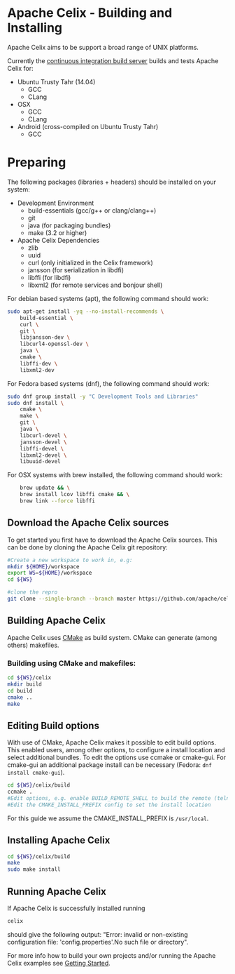 <!--
Licensed to the Apache Software Foundation (ASF) under one or more
contributor license agreements.  See the NOTICE file distributed with
this work for additional information regarding copyright ownership.
The ASF licenses this file to You under the Apache License, Version 2.0
(the "License"); you may not use this file except in compliance with
the License.  You may obtain a copy of the License at
   
    http://www.apache.org/licenses/LICENSE-2.0

Unless required by applicable law or agreed to in writing, software
distributed under the License is distributed on an "AS IS" BASIS,
WITHOUT WARRANTIES OR CONDITIONS OF ANY KIND, either express or implied.
See the License for the specific language governing permissions and
limitations under the License.
-->

# Apache Celix - Building and Installing
Apache Celix aims to be support a broad range of UNIX platforms.
 
Currently the [continuous integration build server](https://travis-ci.org/apache/celix) builds and tests Apache Celix for:

* Ubuntu Trusty Tahr (14.04)
    * GCC 
    * CLang 
* OSX
    * GCC 
    * CLang 
* Android (cross-compiled on Ubuntu Trusty Tahr) 
    * GCC 

# Preparing
The following packages (libraries + headers) should be installed on your system:

* Development Environment
    * build-essentials (gcc/g++ or clang/clang++) 
	* git
    * java (for packaging bundles)
	* make (3.2 or higher)
* Apache Celix Dependencies
    * zlib
    * uuid
	* curl (only initialized in the Celix framework)
	* jansson (for serialization in libdfi)
	* libffi (for libdfi)
	* libxml2 (for remote services and bonjour shell)
	

For debian based systems (apt), the following command should work:
```bash
sudo apt-get install -yq --no-install-recommends \
	build-essential \
  	curl \
  	git \
  	libjansson-dev \
  	libcurl4-openssl-dev \
    java \
  	cmake \
  	libffi-dev \
  	libxml2-dev
```

For Fedora based systems (dnf), the following command should work:
```bash
sudo dnf group install -y "C Development Tools and Libraries"
sudo dnf install \
    cmake \
    make \
    git \
    java \
    libcurl-devel \
    jansson-devel \
    libffi-devel \
    libxml2-devel \
    libuuid-devel
```

For OSX systems with brew installed, the following command should work:
```bash
    brew update && \
    brew install lcov libffi cmake && \
    brew link --force libffi
```

## Download the Apache Celix sources
To get started you first have to download the Apache Celix sources. This can be done by cloning the Apache Celix git repository:

```bash
#Create a new workspace to work in, e.g:
mkdir ${HOME}/workspace
export WS=${HOME}/workspace
cd ${WS}

#clone the repro
git clone --single-branch --branch master https://github.com/apache/celix.git
```

## Building Apache Celix
Apache Celix uses [CMake](https://cmake.org) as build system. CMake can generate (among others) makefiles. 

### Building using CMake and makefiles:
```bash
cd ${WS}/celix
mkdir build
cd build
cmake .. 
make 
```

## Editing Build options
With use of CMake, Apache Celix makes it possible to edit build options. This enabled users, among other options, to configure a install location and select additional bundles.
To edit the options use ccmake or cmake-gui. For cmake-gui an additional package install can be necessary (Fedora: `dnf install cmake-gui`). 

```bash
cd ${WS}/celix/build
ccmake .
#Edit options, e.g. enable BUILD_REMOTE_SHELL to build the remote (telnet) shell
#Edit the CMAKE_INSTALL_PREFIX config to set the install location
```

For this guide we assume the CMAKE_INSTALL_PREFIX is `/usr/local`.

## Installing Apache Celix

```bash
cd ${WS}/celix/build
make
sudo make install
```

## Running Apache Celix

If Apache Celix is successfully installed running
```bash
celix
```
should give the following output:
"Error: invalid or non-existing configuration file: 'config.properties'.No such file or directory".

For more info how to build your own projects and/or running the Apache Celix examples see [Getting Started](../getting_started/README.md).
